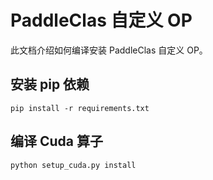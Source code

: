 # PaddleClas 自定义 OP

此文档介绍如何编译安装 PaddleClas 自定义 OP。

## 安装 pip 依赖

```shell
pip install -r requirements.txt
```

## 编译 Cuda 算子

```shell
python setup_cuda.py install
```